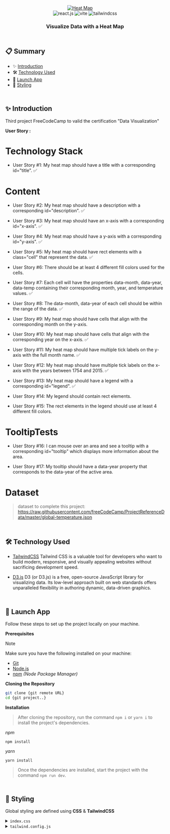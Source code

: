 <div align="center">
  <a href="" target="_blanck"><img src="./public" alt="Heat Map"></a>
   <div>
    <img src="https://img.shields.io/badge/-React_JS-black?style=for-the-badge&logoColor=white&logo=react&color=61DAFB" alt="react.js" />
    <img src="https://img.shields.io/badge/-Vite-black?style=for-the-badge&logoColor=white&logo=vite&color=646CFF" alt="vite" />
    <img src="https://img.shields.io/badge/-Tailwind_CSS-black?style=for-the-badge&logoColor=white&logo=tailwindcss&color=06B6D4" alt="tailwindcss" />
</div>
  <h3 align="center">Visualize Data with a Heat Map</h3>
</div>

## <br /> 📋 <a name="table">Summary</a>

- ✨ [Introduction](#introduction)
- 🛠 [Technology Used](#tech-stack)
- 🚀 [Launch App](#launch-app)
- 🎨 [Styling](#style)


## <br /> <a name="introduction">✨ Introduction</a>

Third project FreeCodeCamp to valid the certification "Data Visualization"

**User Story :**

# Technology Stack

- User Story #1: My heat map should have a title with a corresponding id="title". ✅

# Content

- User Story #2: My heat map should have a description with a corresponding id="description". ✅

- User Story #3: My heat map should have an x-axis with a corresponding id="x-axis". ✅

- User Story #4: My heat map should have a y-axis with a corresponding id="y-axis". ✅

- User Story #5: My heat map should have rect elements with a class="cell" that represent the data. ✅

- User Story #6: There should be at least 4 different fill colors used for the cells.

- User Story #7: Each cell will have the properties data-month, data-year, data-temp containing their corresponding month, year, and temperature values. ✅

- User Story #8: The data-month, data-year of each cell should be within the range of the data. ✅

- User Story #9: My heat map should have cells that align with the corresponding month on the y-axis.

- User Story #10: My heat map should have cells that align with the corresponding year on the x-axis. ✅

- User Story #11: My heat map should have multiple tick labels on the y-axis with the full month name. ✅

- User Story #12: My heat map should have multiple tick labels on the x-axis with the years between 1754 and 2015. ✅

- User Story #13: My heat map should have a legend with a corresponding id="legend". ✅

- User Story #14: My legend should contain rect elements.

- User Story #15: The rect elements in the legend should use at least 4 different fill colors.


# TooltipTests

- User Story #16: I can mouse over an area and see a tooltip with a corresponding id="tooltip" which displays more information about the area.

- User Story #17: My tooltip should have a data-year property that corresponds to the data-year of the active area.

# Dataset

> dataset to complete this project: https://raw.githubusercontent.com/freeCodeCamp/ProjectReferenceData/master/global-temperature.json


## <br /> <a name="tech-stack">🛠 Technology Used</a>

- [TailwindCSS](https://tailwindcss.com/docs/installation)
  Tailwind CSS is a valuable tool for developers who want to build modern, responsive, and visually appealing websites without sacrificing development speed.

- [D3.js](https://www.npmjs.com/package/d3)
D3 (or D3.js) is a free, open-source JavaScript library for visualizing data. Its low-level approach built on web standards offers unparalleled flexibility in authoring dynamic, data-driven graphics.

## <br /> <a name="launch-app">🚀 Launch App</a>

Follow these steps to set up the project locally on your machine.

**Prerequisites**

> [!NOTE]
> Make sure you have the following installed on your machine:

- [Git](https://git-scm.com/)
- [Node.js](https://nodejs.org/en)
- [npm](https://www.npmjs.com/) _(Node Package Manager)_

**Cloning the Repository**

```bash
git clone {git remote URL}
cd {git project..}
```

**Installation**

> After cloning the repository, run the command `npm i` or `yarn i` to install the project's dependencies.

_npm_

```
npm install
```

_yarn_

```
yarn install
```

> Once the dependencies are installed, start the project with the command `npm run dev`.

## <br /> <a name="style">🎨 Styling</a>

Global styling are defined using **CSS** & **TailwindCSS**

<details>
<summary><code>index.css</code></summary>

```css
@tailwind base;
@tailwind components;
@tailwind utilities;

@layer base {
  body {
    @apply text-black-100 bg-white font-inter;
  }
}

```
</details>

<details>
<summary><code>tailwind.config.js</code></summary>

````cjs
theme: {
    extend: {
      colors:{
        white: '#ffffffde',
        black:{
          100: '#212121de',
          200: '#121212'
        }
      },
      fontFamily: {
        'inter': ['Inter', 'system-ui', 'sans-serif'],
      }
    },
  },
````

</details>